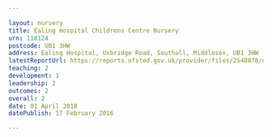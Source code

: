 ```yaml
---

layout: nursery
title: Ealing Hospital Childrens Centre Nursery
urn: 118124
postcode: UB1 3HW
address: Ealing Hospital, Uxbridge Road, Southall, Middlesex, UB1 3HW
latestReportUrl: https://reports.ofsted.gov.uk/provider/files/2548878/urn/118124.pdf
teaching: 2
development: 1
leadership: 2
outcomes: 2
overall: 2
date: 01 April 2018 
datePublish: 17 February 2016

---
```

